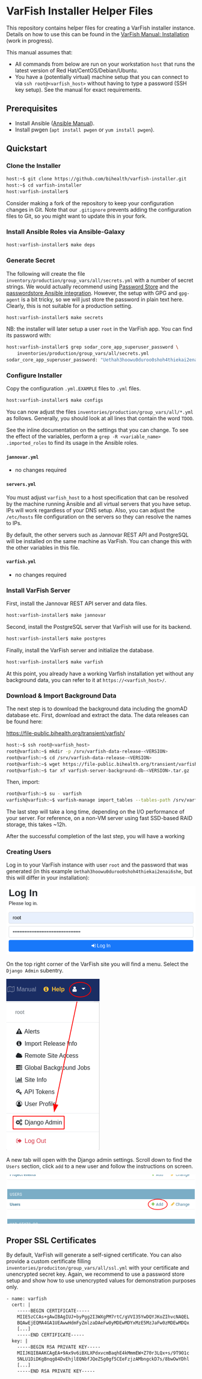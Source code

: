 # VarFish Installer Helper Files

This repository contains helper files for creating a VarFish installer instance.
Details on how to use this can be found in the [VarFish Manual: Installation](https://varfish-server.readthedocs.io/en/latest/installation.html) (work in progress).

This manual assumes that:

- All commands from below are run on your workstation `host` that runs the latest version of Red Hat/CentOS/Debian/Ubuntu.
- You have a (potentially virtual) machine setup that you can connect to via `ssh root@<varfish_host>` without having to type a password (SSH key setup).
  See the manual for exact requirements.

## Prerequisites

- Install Ansible ([Ansible Manual](https://docs.ansible.com/ansible/latest/installation_guide/intro_installation.html)).
- Install pwgen (`apt install pwgen` or `yum install pwgen`).

## Quickstart

### Clone the Installer

```bash
host:~$ git clone https://github.com/bihealth/varfish-installer.git
host:~$ cd varfish-installer
host:varfish-installer$
```

Consider making a fork of the repository to keep your configuration changes in Git.
Note that our `.gitignore` prevents adding the configuration files to Git, so you might want to update this in your fork.

### Install Ansible Roles via Ansible-Galaxy

```bash
host:varfish-installer$ make deps
```

### Generate Secret

The following will create the file `inventory/production/group_vars/all/secrets.yml` with a number of secret strings.
We would actually recommend using [Password Store](https://www.passwordstore.org/) and the [passwordstore Ansible integration](https://docs.ansible.com/ansible/latest/collections/community/general/passwordstore_lookup.html#ansible-collections-community-general-passwordstore-lookup).
However, the setup with GPG and `gpg-agent` is a bit tricky, so we will just store the password in plain text here.
Clearly, this is not suitable for a production setting.

```bash
host:varfish-installer$ make secrets
```

NB: the installer will later setup a user `root` in the VarFish app.
You can find its password with:

```bash
host:varfish-installer$ grep sodar_core_app_superuser_password \
    inventories/production/group_vars/all/secrets.yml
sodar_core_app_superuser_password: "Uethah3hoowu0duroo0shoh4thiekai2enai6she"
```

### Configure Installer

Copy the configuration `.yml.EXAMPLE` files to `.yml` files.

```bash
host:varfish-installer$ make configs
```

You can now adjust the files `inventories/production/group_vars/all/*.yml` as follows.
Generally, you should look at all lines that contain the word `TDOO`.

See the inline documentation on the settings that you can change.
To see the effect of the variables, perform a `grep -R <variable_name> .imported_roles` to find its usage in the Ansible roles.

#### `jannovar.yml`

- no changes required

#### `servers.yml`

You must adjust `varfish_host` to a host specification that can be resolved by the machine running Ansible and all virtual servers that you have setup.
IPs will work regardless of your DNS setup.
Also, you can adjust the `/etc/hosts` file configuration on the servers so they can resolve the names to IPs.

By default, the other servers such as Jannovar REST API and PostgreSQL will be installed on the same machine as VarFish.
You can change this with the other variables in this file.

#### `varfish.yml`

- no changes required

### Install VarFish Server

First, install the Jannovar REST API server and data files.

```bash
host:varfish-installer$ make jannovar
```

Second, install the PostgreSQL server that VarFish will use for its backend.

```bash
host:varfish-installer$ make postgres
```

Finally, install the VarFish server and initialize the database.

```bash
host:varfish-installer$ make varfish
```

At this point, you already have a working Varfish installation yet without any background data, you can refer to it at `https://<varfish_host>/`.

### Download & Import Background Data

The next step is to download the background data including the gnomAD database etc.
First, download and extract the data. The data releases can be found here:

https://file-public.bihealth.org/transient/varfish/

```bash
host:~$ ssh root@<varfish_host>
root@varfish:~$ mkdir -p /srv/varfish-data-release-<VERSION>
root@varfish:~$ cd /srv/varfish-data-release-<VERSION>
root@varfish:~$ wget https://file-public.bihealth.org/transient/varfish/varfish-server-background-db-<VERSION>.tar.gz
root@varfish:~$ tar xf varfish-server-background-db-<VERSION>.tar.gz
```

Then, import:

```bash
root@varfish:~$ su - varfish
varfish@varfish:~$ varfish-manage import_tables --tables-path /srv/varfish-data-release-<VERSION>/
```

The last step will take a long time, depending on the I/O performance of your server.
For reference, on a non-VM server using fast SSD-based RAID storage, this takes ~12h.

After the successful completion of the last step, you will have a working

### Creating Users

Log in to your VarFish instance with user `root` and the password that was generated (in this example `Uethah3hoowu0duroo0shoh4thiekai2enai6she`, but this will differ in your installation):

![VarFish Login](.figures/varfish_login.png)

On the top right corner of the VarFish site you will find a menu. Select the `Django Admin` subentry.

![VarFish Menu](.figures/varfish_menu.png)

A new tab will open with the Django admin settings. Scroll down to find the `Users` section, click `add` to a new user and follow the instructions on screen.

![VarFish Django Admin](.figures/varfish_django_admin.png)


## Proper SSL Certificates

By default, VarFish will generate a self-signed certificate.
You can also provide a custom certificate filling `inventories/produciton/group_vars/all/ssl.yml` with your certificate and unencrypted secret key.
Again, we recommend to use a password store setup and show how to use unencrypted values for demonstration purposes only.

```
- name: varfish
  cert: |
    -----BEGIN CERTIFICATE-----
    MIIE5zCCAs+gAwIBAgIUJ+byPgg2I3WXgPM7rtC/gVVI35YwDQYJKoZIhvcNAQEL
    BQAwEjEQMA4GA1UEAwwHdmFyZmlzaDAeFw0yMDEwMDYxMzE5MzJaFw0zMDEwMDQx
    [...]
    -----END CERTIFICATE-----
  key: |
    -----BEGIN RSA PRIVATE KEY-----
    MIIJKQIBAAKCAgEA+9Ax9v6iBXLXPdxvcmBaqhE4kMmmEW+Z70r3LQx+s/9T9O1c
    5NLU1DiDKgBnqg84DvEhjlEQNbfJQeZSg0gf5CEeFzjzAMbngckD7s/8bwOwYDhl
    [...]
    -----END RSA PRIVATE KEY-----
```
